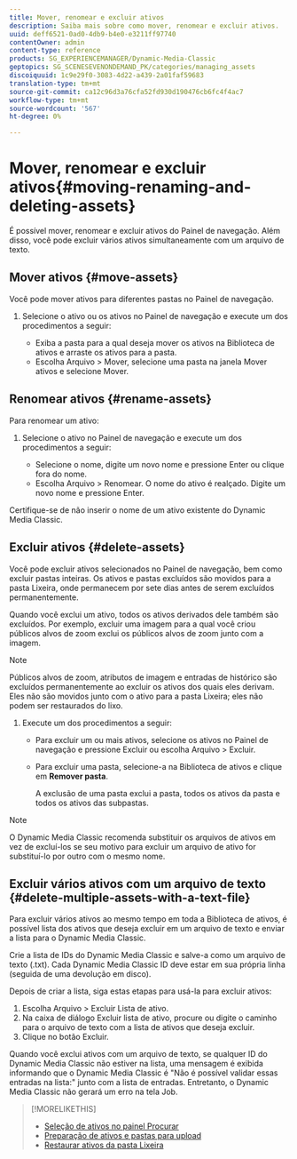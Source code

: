 ```yaml
---
title: Mover, renomear e excluir ativos
description: Saiba mais sobre como mover, renomear e excluir ativos.
uuid: deff6521-0ad0-4db9-b4e0-e3211ff97740
contentOwner: admin
content-type: reference
products: SG_EXPERIENCEMANAGER/Dynamic-Media-Classic
geptopics: SG_SCENESEVENONDEMAND_PK/categories/managing_assets
discoiquuid: 1c9e29f0-3083-4d22-a439-2a01faf59683
translation-type: tm+mt
source-git-commit: ca12c96d3a76cfa52fd930d190476cb6fc4f4ac7
workflow-type: tm+mt
source-wordcount: '567'
ht-degree: 0%

---
```



# Mover, renomear e excluir ativos{#moving-renaming-and-deleting-assets}

É possível mover, renomear e excluir ativos do Painel de navegação. Além disso, você pode excluir vários ativos simultaneamente com um arquivo de texto.

## Mover ativos {#move-assets}

Você pode mover ativos para diferentes pastas no Painel de navegação.

1. Selecione o ativo ou os ativos no Painel de navegação e execute um dos procedimentos a seguir:

   * Exiba a pasta para a qual deseja mover os ativos na Biblioteca de ativos e arraste os ativos para a pasta.
   * Escolha Arquivo > Mover, selecione uma pasta na janela Mover ativos e selecione Mover.

## Renomear ativos {#rename-assets}

Para renomear um ativo:

1. Selecione o ativo no Painel de navegação e execute um dos procedimentos a seguir:

   * Selecione o nome, digite um novo nome e pressione Enter ou clique fora do nome.
   * Escolha Arquivo > Renomear. O nome do ativo é realçado. Digite um novo nome e pressione Enter.

Certifique-se de não inserir o nome de um ativo existente do Dynamic Media Classic.

## Excluir ativos {#delete-assets}

Você pode excluir ativos selecionados no Painel de navegação, bem como excluir pastas inteiras. Os ativos e pastas excluídos são movidos para a pasta Lixeira, onde permanecem por sete dias antes de serem excluídos permanentemente.

Quando você exclui um ativo, todos os ativos derivados dele também são excluídos. Por exemplo, excluir uma imagem para a qual você criou públicos alvos de zoom exclui os públicos alvos de zoom junto com a imagem.

>[!NOTE]
>
>Públicos alvos de zoom, atributos de imagem e entradas de histórico são excluídos permanentemente ao excluir os ativos dos quais eles derivam. Eles não são movidos junto com o ativo para a pasta Lixeira; eles não podem ser restaurados do lixo.

1. Execute um dos procedimentos a seguir:

   * Para excluir um ou mais ativos, selecione os ativos no Painel de navegação e pressione Excluir ou escolha Arquivo > Excluir.
   * Para excluir uma pasta, selecione-a na Biblioteca de ativos e clique em **Remover pasta**.

      A exclusão de uma pasta exclui a pasta, todos os ativos da pasta e todos os ativos das subpastas.

>[!NOTE]
>
>O Dynamic Media Classic recomenda substituir os arquivos de ativos em vez de excluí-los se seu motivo para excluir um arquivo de ativo for substituí-lo por outro com o mesmo nome.

## Excluir vários ativos com um arquivo de texto {#delete-multiple-assets-with-a-text-file}

Para excluir vários ativos ao mesmo tempo em toda a Biblioteca de ativos, é possível lista dos ativos que deseja excluir em um arquivo de texto e enviar a lista para o Dynamic Media Classic.

Crie a lista de IDs do Dynamic Media Classic e salve-a como um arquivo de texto (.txt). Cada Dynamic Media Classic ID deve estar em sua própria linha (seguida de uma devolução em disco).

Depois de criar a lista, siga estas etapas para usá-la para excluir ativos:

1. Escolha Arquivo > Excluir Lista de ativo.
1. Na caixa de diálogo Excluir lista de ativo, procure ou digite o caminho para o arquivo de texto com a lista de ativos que deseja excluir.
1. Clique no botão Excluir.

Quando você exclui ativos com um arquivo de texto, se qualquer ID do Dynamic Media Classic não estiver na lista, uma mensagem é exibida informando que o Dynamic Media Classic é &quot;Não é possível validar essas entradas na lista:&quot; junto com a lista de entradas. Entretanto, o Dynamic Media Classic não gerará um erro na tela Job.

>[!MORELIKETHIS]
>
>* [Seleção de ativos no painel Procurar](selecting-assets-browse-panel.md#selecting_assets_in_the_browse_panel)
>* [Preparação de ativos e pastas para upload](uploading-files.md#preparing_your_assets_and_folders_for_uploading)
>* [Restaurar ativos da pasta Lixeira](trash-folder.md#restoring_assets_from_the_trash_folder)

